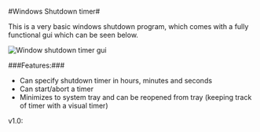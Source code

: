 #Windows Shutdown timer#

This is a very basic windows shutdown program, which comes with a fully functional gui which can be seen below.

![Window shutdown timer gui](http://i.imgur.com/w9ijUNe.jpg)

###Features:###

* Can specify shutdown timer in hours, minutes and seconds
* Can start/abort a timer
* Minimizes to system tray and can be reopened from tray (keeping track of timer with a visual timer)

v1.0:



